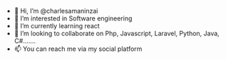 - 👋 Hi, I’m @charlesamaninzai
- 👀 I’m interested in Software engineering
- 🌱 I’m currently learning react
- 💞️ I’m looking to collaborate on Php, Javascript, Laravel, Python, Java, C#.......
- 📫 You can reach me via my social platform

<!---
Charlesamaninzai/Charlesamaninzai is a ✨ special ✨ repository because its `README.md` (this file) appears on your GitHub profile.
You can click the Preview link to take a look at your changes.
--->
